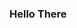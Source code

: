 <h3>
Hello There
</h3>
<!---
imKeyurdesai/imKeyurdesai is a ✨ special ✨ repository because its `README.md` (this file) appears on your GitHub profile.
You can click the Preview link to take a look at your changes.
--->

